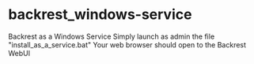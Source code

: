 # backrest_windows-service
Backrest as a Windows Service
Simply launch as admin the file "install_as_a_service.bat"
Your web browser should open to the Backrest WebUI
